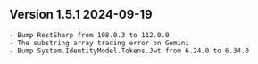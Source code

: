 ## Version 1.5.1 2024-09-19

	- Bump RestSharp from 108.0.3 to 112.0.0
	- The substring array trading error on Gemini
	- Bump System.IdentityModel.Tokens.Jwt from 6.24.0 to 6.34.0
	